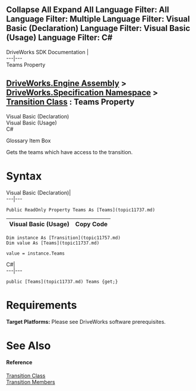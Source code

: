        

 Collapse All Expand All  Language Filter: All  Language Filter: Multiple  Language Filter: Visual Basic (Declaration) Language Filter: Visual Basic (Usage) Language Filter: C#  
---  
DriveWorks SDK Documentation  |   
---|---  
Teams Property   
  
[DriveWorks.Engine Assembly](topic2156.md) > [DriveWorks.Specification Namespace](topic10764.md) > [Transition Class](topic11757.md) : Teams Property  
---  
  
Visual Basic (Declaration)    
Visual Basic (Usage)    
C# 

Glossary Item Box

Gets the teams which have access to the transition. 

# Syntax

Visual Basic (Declaration)|   
---|---  
      
    
    Public ReadOnly Property Teams As [Teams](topic11737.md)  
  
Visual Basic (Usage)| Copy Code  
---|---  
      
    
    Dim instance As [Transition](topic11757.md)
    Dim value As [Teams](topic11737.md)
     
    value = instance.Teams  
  
C#|   
---|---  
      
    
    public [Teams](topic11737.md) Teams {get;}  
  
# Requirements

**Target Platforms:** Please see DriveWorks software prerequisites.

# See Also

#### Reference

[Transition Class](topic11757.md)   
[Transition Members](topic11758.md)


